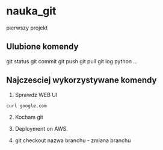 # nauka_git
pierwszy projekt

## Ulubione komendy
git status
git commit
git push
git pull
git log
python ...

## Najczesciej wykorzystywane komendy
1. Sprawdz WEB UI
```
curl google.com
```
2. Kocham git

3. Deployment on AWS.

4. git checkout nazwa branchu - zmiana branchu
